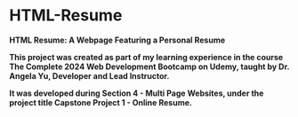# HTML-Resume



**HTML Resume: A Webpage Featuring a Personal Resume**

**This project was created as part of my learning experience in the course The Complete 2024 Web Development Bootcamp on Udemy, taught by Dr. Angela Yu, Developer and Lead Instructor.**

**It was developed during Section 4 - Multi Page Websites, under the project title Capstone Project 1 - Online Resume.**







